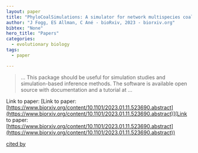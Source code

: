 ```yaml
---
layout: paper
title: "PhyloCoalSimulations: A simulator for network multispecies coalescent models, including a new extension for the inheritance of gene flow"
author: "J Fogg, ES Allman, C Ané - bioRxiv, 2023 - biorxiv.org"
bibtex: "None"
hero_title: "Papers"
categories:
  - evolutionary biology
tags:
  - paper

---
```

>… This package should be useful for simulation studies and simulation-based inference methods. The software is available open source with documentation and a tutorial at …

Link to paper: [Link to paper: [https://www.biorxiv.org/content/10.1101/2023.01.11.523690.abstract](https://www.biorxiv.org/content/10.1101/2023.01.11.523690.abstract)](Link to paper: [https://www.biorxiv.org/content/10.1101/2023.01.11.523690.abstract](https://www.biorxiv.org/content/10.1101/2023.01.11.523690.abstract))

[cited by](https://scholar.google.com/scholar?cites=5642539770950589088&as_sdt=5,44&sciodt=0,44&hl=en&num=20)
